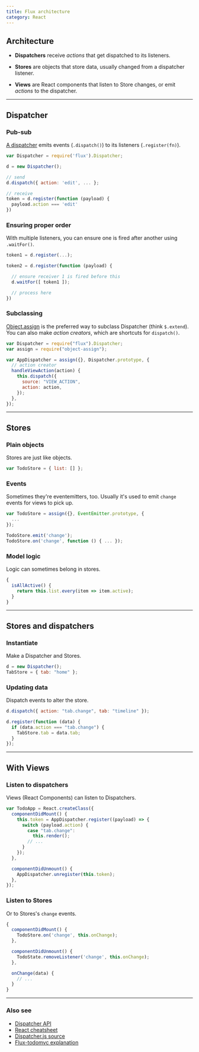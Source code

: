 ```yaml
---
title: Flux architecture
category: React
---
```


## Architecture

- **Dispatchers** receive _actions_ that get dispatched to its listeners.

- **Stores** are objects that store data, usually changed from a dispatcher listener.

- **Views** are React components that listen to Store changes, or emit _actions_ to the dispatcher.

---

## Dispatcher

### Pub-sub

[A dispatcher][dispatcher] emits events (`.dispatch()`) to its listeners (`.register(fn)`).

```js
var Dispatcher = require('flux').Dispatcher;

d = new Dispatcher();

// send
d.dispatch({ action: 'edit', ... };

// receive
token = d.register(function (payload) {
  payload.action === 'edit'
})
```

### Ensuring proper order

With multiple listeners, you can ensure one is fired after another using `.waitFor()`.

```js
token1 = d.register(...);

token2 = d.register(function (payload) {

  // ensure receiver 1 is fired before this
  d.waitFor([ token1 ]);

  // process here
})
```

### Subclassing

[Object.assign](https://developer.mozilla.org/en-US/docs/Web/JavaScript/Reference/Global_Objects/Object/assign) is the preferred way to subclass Dispatcher (think `$.extend`).<br>
You can also make _action creators_, which are shortcuts for `dispatch()`.

```js
var Dispatcher = require("flux").Dispatcher;
var assign = require("object-assign");

var AppDispatcher = assign({}, Dispatcher.prototype, {
  // action creator
  handleViewAction(action) {
    this.dispatch({
      source: "VIEW_ACTION",
      action: action,
    });
  },
});
```

---

## Stores

### Plain objects

Stores are just like objects.

```js
var TodoStore = { list: [] };
```

### Events

Sometimes they're eventemitters, too. Usually it's used to emit `change` events for views to pick up.

```js
var TodoStore = assign({}, EventEmitter.prototype, {
  ...
});

TodoStore.emit('change');
TodoStore.on('change', function () { ... });
```

### Model logic

Logic can sometimes belong in stores.

```js
{
  isAllActive() {
    return this.list.every(item => item.active);
  }
}
```

---

## Stores and dispatchers

### Instantiate

Make a Dispatcher and Stores.

```js
d = new Dispatcher();
TabStore = { tab: "home" };
```

### Updating data

Dispatch events to alter the store.

```js
d.dispatch({ action: "tab.change", tab: "timeline" });

d.register(function (data) {
  if (data.action === "tab.change") {
    TabStore.tab = data.tab;
  }
});
```

---

## With Views

### Listen to dispatchers

Views (React Components) can listen to Dispatchers.

```js
var TodoApp = React.createClass({
  componentDidMount() {
    this.token = AppDispatcher.register((payload) => {
      switch (payload.action) {
        case "tab.change":
          this.render();
        // ...
      }
    });
  },

  componentDidUnmount() {
    AppDispatcher.unregister(this.token);
  },
});
```

### Listen to Stores

Or to Stores's `change` events.

```js
{
  componentDidMount() {
    TodoStore.on('change', this.onChange);
  },

  componentDidUnmount() {
    TodoState.removeListener('change', this.onChange);
  },

  onChange(data) {
    // ...
  }
}
```

---

### Also see

- [Dispatcher API][dispatcher]
- [React cheatsheet](react.html)
- [Dispatcher.js source](https://github.com/facebook/flux/blob/master/src/Dispatcher.js)
- [Flux-todomvc explanation](https://github.com/facebook/flux/tree/master/examples/flux-todomvc)

[dispatcher]: http://facebook.github.io/flux/docs/dispatcher.html
